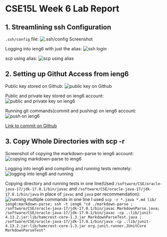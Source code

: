 # CSE15L Week 6 Lab Report


## 1\. Streamlining ssh Configuration

`.ssh/config` file:
![.ssh/config Screenshot](./lab3-ssh-config.png)

Logging into ieng6 with just the alias:
![ssh login](./lab3-ssh-login.png)

scp using alias:
![scp using alias](./lab3-scp.png)



## 2\. Setting up Githut Access from ieng6

Public key stored on Github:
![public key on Github](./lab3-public-github.png)

Public and private key stored on ieng6 account:
![public and private key on ieng6](./lab3-ieng6-keys.png)

Running git commands(commit and pushing) on ieng6 account:
![push on ieng6](./lab3-ieng6-git.png)


[Link to commit on Github](https://github.com/Yanuk-K/markdown-parser/commit/59222e966ffbb950b8fc69018c894233ff861aa9)


## 3\. Copy Whole Directories with scp -r

Screenshot of copying the markdown-parse to ieng6 account:
![copying markdown-parse to ieng6](./lab3-ieng6-r.png)

Logging into ieng6 and compiling and running tests remotely:
![logging into ieng6 and running](./lab3-ieng6-test.png)

Copying directory and running tests in one line(Used `/software/CSE/oracle-java-17/jdk-17.0.1/bin/javac` and `/software/CSE/oracle-java-17/jdk-17.0.1/bin/java` in place of `javac` and `java` per recommendation):
![running multiple commands in one line](./lab3-ieng6-runmult.png)
I used `scp -r *.java *.md lib/ ieng6:markdown-parse; ssh -t ieng6 "cd ./markdown-parse ; /software/CSE/oracle-java-17/jdk-17.0.1/bin/javac MarkdownParse.java; /software/CSE/oracle-java-17/jdk-17.0.1/bin/javac -cp .:lib/junit-4.13.2.jar:lib/hamcrest-core-1.3.jar MarkdownParseTest.java ; /software/CSE/oracle-java-17/jdk-17.0.1/bin/java -cp .:lib/junit-4.13.2.jar:lib/hamcrest-core-1.3.jar org.junit.runner.JUnitCore MarkdownParseTest"`
